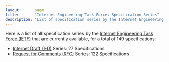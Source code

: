```yaml
---
layout:      page
title:       "Internet Engineering Task Force: Specification Series"
description: "List of specification series by the Internet Engineering Task Force (IETF/)"
---
```


Here is a list of all specification series by the [Internet Engineering Task Force (IETF)](http://www.ietf.org/) that are currently available, for a total of 149 specifications:

  * [Internet Draft (I-D)](I-D/) Series: 27 Specifications
  * [Request for Comments (RFC)](RFC/) Series: 122 Specifications
